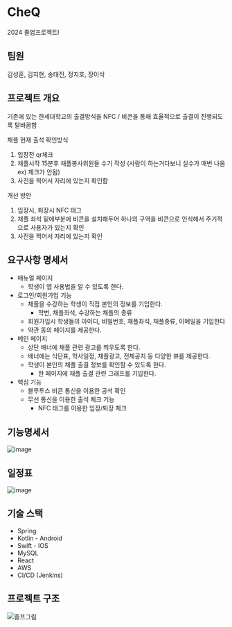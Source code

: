 # CheQ
2024 졸업프로젝트I

## 팀원
김성훈, 김지현, 송태진, 정지호, 장이삭

## 프로젝트 개요
기존에 있는 한세대학교의 출결방식을 NFC / 비콘을 통해 효율적으로 출결이 진행되도록 탈바꿈함

채플 현재 출석 확인방식

1. 입장전 qr체크
2. 채플시작 15분후 채플봉사위원들 수기 작성 (사람이 하는거다보니 실수가 매번 나옴 ex) 체크가 안됨)
3. 사진을 찍어서 자리에 있는지 확인함

개선 방안

1. 입장시, 퇴장시 NFC 태그
2. 채플 좌석 밑에부분에 비콘을 설치해두어 하나의 구역을 비콘으로 인식해서 주기적으로 사용자가 있는지 확인
3. 사진을 찍어서 자리에 있는지 확인

## **요구사항 명세서**

- 매뉴얼 페이지
    - 학생이 앱 사용법을 알 수 있도록 한다.
- 로그인/회원가입 기능
    - 채플을 수강하는 학생이 직접 본인의 정보를 기입한다.
        - 학번, 채플좌석, 수강하는 채플의 종류
    - 회원가입시 학생들의 아이디, 비밀번호, 채플좌석, 채플종류, 이메일을 기입한다
    - 약관 동의 페이지를 제공한다.
- 메인 페이지
    - 상단 배너에 채플 관련 광고를 띄우도록 한다.
    - 배너에는 식단표, 학사일정, 채플광고, 전체공지 등 다양한 뷰를 제공한다.
    - 학생이 본인의 채플 출결 정보를 확인할 수 있도록 한다.
        - 한 페이지에 채플 출결 관련 그래프를 기입한다.
- 핵심 기능
    - 블루투스 비콘 통신을 이용한 공석 확인
    - 무선 통신을 이용한 출석 체크 기능
        - NFC 태그를 이용한 입장/퇴장 체크
     
## 기능명세서
![image](https://github.com/potato-club/CheQ/assets/97444407/b1bab46b-2e4d-4f47-a130-066eaa020c5f)


## 일정표
![image](https://github.com/potato-club/CheQ/assets/97444407/b827aec2-24eb-41d8-aa9f-deecf4bf25c6)


## 기술 스택
- Spring 
- Kotlin - Android
- Swift - IOS
- MySQL
- React
- AWS
- CI/CD (Jenkins)

## 프로젝트 구조
![졸프그림](https://github.com/Teddysir/CheQ/assets/97444407/4d37042f-aafc-404d-ac70-504f1d61890d)




